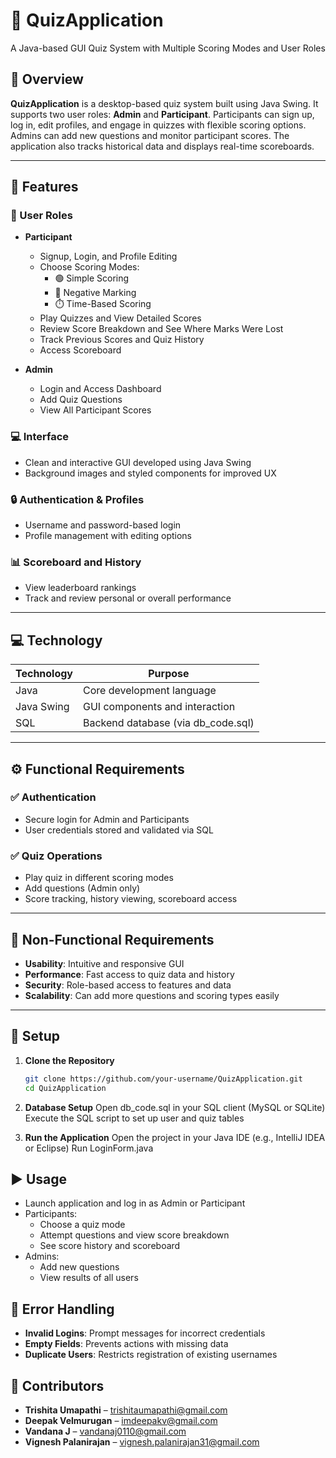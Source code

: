 # 🧠 QuizApplication  
A Java-based GUI Quiz System with Multiple Scoring Modes and User Roles

## 📝 Overview  
**QuizApplication** is a desktop-based quiz system built using Java Swing. It supports two user roles: **Admin** and **Participant**. Participants can sign up, log in, edit profiles, and engage in quizzes with flexible scoring options. Admins can add new questions and monitor participant scores. The application also tracks historical data and displays real-time scoreboards.

---

## 🌟 Features  

### 👤 User Roles
- **Participant**
  - Signup, Login, and Profile Editing
  - Choose Scoring Modes:  
    - 🟢 Simple Scoring  
    - 🔴 Negative Marking  
    - ⏱️ Time-Based Scoring  
  - Play Quizzes and View Detailed Scores
  - Review Score Breakdown and See Where Marks Were Lost
  - Track Previous Scores and Quiz History  
  - Access Scoreboard  

- **Admin**
  - Login and Access Dashboard  
  - Add Quiz Questions  
  - View All Participant Scores  

### 💻 Interface
- Clean and interactive GUI developed using Java Swing  
- Background images and styled components for improved UX  

### 🔒 Authentication & Profiles
- Username and password-based login  
- Profile management with editing options  

### 📊 Scoreboard and History
- View leaderboard rankings  
- Track and review personal or overall performance  

---

## 💻 Technology  

| Technology | Purpose                        |
|------------|--------------------------------|
| Java       | Core development language      |
| Java Swing | GUI components and interaction |
| SQL        | Backend database (via db_code.sql) |

---

## ⚙️ Functional Requirements  

### ✅ Authentication  
- Secure login for Admin and Participants  
- User credentials stored and validated via SQL  

### ✅ Quiz Operations  
- Play quiz in different scoring modes  
- Add questions (Admin only)  
- Score tracking, history viewing, scoreboard access  

---

## 📐 Non-Functional Requirements  

- **Usability**: Intuitive and responsive GUI  
- **Performance**: Fast access to quiz data and history  
- **Security**: Role-based access to features and data  
- **Scalability**: Can add more questions and scoring types easily  

---

## 🔧 Setup  

1. **Clone the Repository**  
   ```bash
   git clone https://github.com/your-username/QuizApplication.git
   cd QuizApplication
   
2. **Database Setup**
  Open db_code.sql in your SQL client (MySQL or SQLite)
  Execute the SQL script to set up user and quiz tables

4. **Run the Application**
  Open the project in your Java IDE (e.g., IntelliJ IDEA or Eclipse)
  Run LoginForm.java 

## ▶️ Usage
- Launch application and log in as Admin or Participant
- Participants:
    - Choose a quiz mode
    - Attempt questions and view score breakdown
    - See score history and scoreboard
- Admins:
    - Add new questions
    - View results of all users
 
## 🚨 Error Handling
- **Invalid Logins**: Prompt messages for incorrect credentials
- **Empty Fields**: Prevents actions with missing data
- **Duplicate Users**: Restricts registration of existing usernames

## 🤝 Contributors
- **Trishita Umapathi** – trishitaumapathi@gmail.com
- **Deepak Velmurugan** – imdeepakv@gmail.com
- **Vandana J** – vandanaj0110@gmail.com
- **Vignesh Palanirajan** – vignesh.palanirajan31@gmail.com

